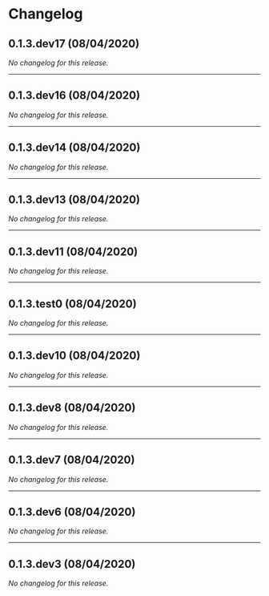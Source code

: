 # Changelog

## 0.1.3.dev17 (08/04/2020)
*No changelog for this release.*

---

## 0.1.3.dev16 (08/04/2020)
*No changelog for this release.*

---

## 0.1.3.dev14 (08/04/2020)
*No changelog for this release.*

---

## 0.1.3.dev13 (08/04/2020)
*No changelog for this release.*

---

## 0.1.3.dev11 (08/04/2020)
*No changelog for this release.*

---

## 0.1.3.test0 (08/04/2020)
*No changelog for this release.*

---

## 0.1.3.dev10 (08/04/2020)
*No changelog for this release.*

---

## 0.1.3.dev8 (08/04/2020)
*No changelog for this release.*

---

## 0.1.3.dev7 (08/04/2020)
*No changelog for this release.*

---

## 0.1.3.dev6 (08/04/2020)
*No changelog for this release.*

---

## 0.1.3.dev3 (08/04/2020)
*No changelog for this release.*
